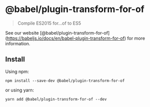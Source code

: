<span class="citation" data-cites="babel/plugin-transform-for-of">@babel/plugin-transform-for-of</span>
=======================================================================================================

> Compile ES2015 for…of to ES5

See our website <span class="citation" data-cites="babel/plugin-transform-for-of">\[@babel/plugin-transform-for-of\]</span>(https://babeljs.io/docs/en/babel-plugin-transform-for-of) for more information.

Install
-------

Using npm:

    npm install --save-dev @babel/plugin-transform-for-of

or using yarn:

    yarn add @babel/plugin-transform-for-of --dev

